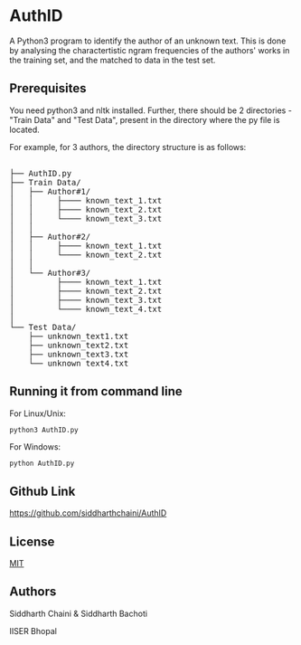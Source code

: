 # AuthID
A Python3 program to identify the author of an unknown text. This is done by analysing the charactertistic ngram frequencies of the authors' works in the training set, and the matched to data in the test set.

## Prerequisites

You need python3 and nltk installed. Further, there should be 2 directories - "Train Data" and "Test Data", present in the directory where the py file is located.

For example, for 3 authors, the directory structure is as follows:
<pre>
<ANY FOLDER>
├── AuthID.py
├── Train Data/
│   ├── Author#1/
│   │     ├──── known_text_1.txt
│   │     ├──── known_text_2.txt
│   │     └──── known_text_3.txt
│   │
│   ├── Author#2/
│   │     ├──── known_text_1.txt
│   │     └──── known_text_2.txt
│   │
│   └── Author#3/
│         ├──── known_text_1.txt
│         ├──── known_text_2.txt
│         ├──── known_text_3.txt
│         └──── known_text_4.txt
│    
└── Test Data/
    ├── unknown_text1.txt
    ├── unknown_text2.txt
    ├── unknown_text3.txt
    └── unknown_text4.txt
</pre>

## Running it from command line
For Linux/Unix:
```python
python3 AuthID.py
```
For Windows:
```
python AuthID.py
```

## Github Link
https://github.com/siddharthchaini/AuthID

## License
[MIT](https://choosealicense.com/licenses/mit/)

## Authors
Siddharth Chaini
&
Siddharth Bachoti

IISER Bhopal
